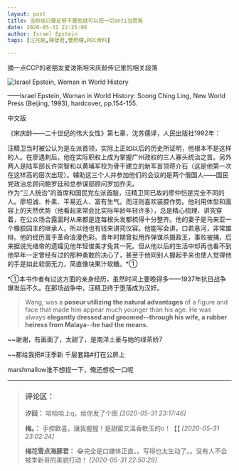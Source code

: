 ```yaml
---
layout: post
title: 当粉丝只要足够不要脸就可以把一切anti当赞美 
date: 2020-05-31 22:25:08
author: Israel Epstein
tags: [汪兆銘,陳璧君,雙照樓,ROC資料]

---
```

 

摘一点CCP的老朋友爱泼斯坦宋庆龄传记里的相关段落

![Israel Epstein, Woman in World History](https://i.loli.net/2020/07/19/CubGgoDecQa7SOd.jpg)  

——Israel Epstein, Woman in World History: Soong Ching Ling, New World Press (Beijing, 1993), hardcover, pp.154-155.

中文版  

《宋庆龄——二十世纪的伟大女性》第七章，沈苏儒译，人民出版社1992年：  

汪精卫当时被公认为是左派首领，实际上正如以后的历史所证明，他根本不是这样的人。在廖遇刺后，他在实际职权上成为掌握广州政权的三人寡头统治之首。另外两人是陆军部长许崇智和以黄埔军校为骨干建立的新军首领蒋介石（这是他第一次在这样高的层次出现）。辅助这三个人并参加他们的会议的是两个俄国人——国民党政治总顾问鲍罗廷和总参谋部顾问罗加乔夫。  
作为“三人统治”的首席和国民党左派首脑，汪精卫同已故的廖仲恺是完全不同的人。廖坦诚、朴素、平易近人、富有生气。而汪则喜欢装腔作势。他利用体型和面容上的天然优势（他看起来常会比实际年龄年轻许多），总是精心梳理、讲究穿着，在公众场合露面时从来都是连每根头发都梳得十分整齐。他的妻子是马来亚一个橡胶园主的继承人，所以他也有钱来讲究仪容。他能写会讲，口若悬河，非常雄辩。他的经历富于革命浪漫色彩。青年时期曾拟用炸弹谋杀摄政王，事败被捕，后来据说光绪帝的遗孀见他年轻俊美才免其一死。但从他以后的生活中却再也看不到他早年一定曾经有过的那种勇敢的决心了，甚至于他同别人握起手来也使人觉得他的手是如此软弱无力，简直像块果汁软糖。\*①  

\*①本书作者有过这方面的亲身经历，虽然时间上要晚得多——1937年抗日战争爆发后不久。在那场战争中，汪精卫终于堕落成为汉奸。

> Wang, was a **poseur utilizing the natural advantages** of a figure and face that made him appear much younger than his age. He was always **elegantly dressed and groomed--through his wife, a rubber heiress from Malaya**--**he had the means.**

~~谢谢，有画面了，太甜了，是南洋土豪与她的绿茶娇7  

~~都给我把\#汪季新 千层套路\#打在公屏上

marshmallow谁不想捏一下，俺还想咬一口呢

---
> ### 评论区：
>**汐回：** 哈哈哈上q，给你发了个图  *[2020-05-31 23:17:46]*
>
>**梅。：** 手控歡喜，讓我握握！是甜蜜又溫香軟玉的o！【【  *[2020-05-31 23:02:24]*
>
>**梅花雪点海豚君：** 😂完全是口嫌体正直。。写得也太生动了。。没有人不会被季新哥的美貌打动！  *[2020-05-31 22:50:29]*
>
>
